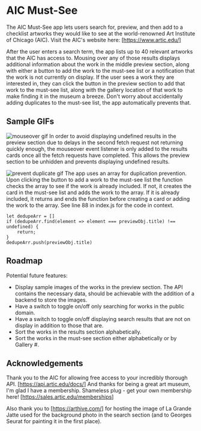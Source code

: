 # AIC Must-See

The AIC Must-See app lets users search for, preview, and then add to a checklist artworks they would like to see at the world-renowned Art Institute of Chicago (AIC).
Visit the AIC's website here: [https://www.artic.edu/]

After the user enters a search term, the app lists up to 40 relevant artworks that the AIC has access to. Mousing over any of those results displays additional information about the work in the middle preview section, along with either a button to add the work to the must-see list or a notification that the work is not currently on display. If the user sees a work they are interested in, they can click the button in the preview section to add that work to the must-see list, along with the gallery location of that work to make finding it in the museum a breeze. Don't worry about accidentally adding duplicates to the must-see list, the app automatically prevents that. 


## Sample GIFs
![mouseover gif](https://imgur.com/a/07Ll5pF.gif)
[](../../../../../../JwX4r7e.gif)
In order to avoid displaying undefined results in the preview section due to delays in the second fetch request not returning quickly enough, the mouseover event listener is only added to the results cards once all the fetch requests have completed. This allows the preview section to be unhidden and prevents displaying undefined results.




![prevent duplicate gif](https://imgur.com/a/y9O5fzD.gif)
[](../../../../../../hVVTym5.gif)
The app uses an array for duplication prevention. 
Upon clicking the button to add a work to the must-see list the function checks the array to see if the work is already included. If not, it creates the card in the must-see list and adds the work to the array. If it is already included, it returns and ends the function before creating a card or adding the work to the array. See line 88 in index.js for the code in context. 

```
let dedupeArr = []
if (dedupeArr.find(element => element === previewObj.title) !== undefined) {
    return;
}
dedupeArr.push(previewObj.title)
```


## Roadmap
Potential future features: 
 - Display sample images of the works in the preview section. The API contains the necessary data, should be achievable with the addition of a backend to store the images.
 - Have a switch to toggle on/off only searching for works in the public domain.
 - Have a switch to toggle on/off displaying search results that are not on display in addition to those that are. 
 - Sort the works in the results section alphabetically.
 - Sort the works in the must-see section either alphabetically or by Gallery #.


## Acknowledgements
Thank you to the AIC for allowing free access to your incredibly thorough API. [https://api.artic.edu/docs/]
And thanks for being a great art museum, I'm glad I have a membership. Shameless plug - get your own membership here! [https://sales.artic.edu/memberships]

Also thank you to [https://arthive.com/] for hosting the image of La Grande Jatte used for the background photo in the search section (and to Georges Seurat for painting it in the first place). 